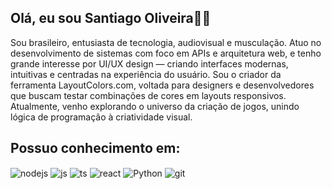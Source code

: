 ## Olá, eu sou Santiago Oliveira👨‍💻
Sou brasileiro, entusiasta de tecnologia, audiovisual e musculação. Atuo no desenvolvimento de sistemas com foco em APIs e arquitetura web, e tenho grande interesse por UI/UX design — criando interfaces modernas, intuitivas e centradas na experiência do usuário.
Sou o criador da ferramenta LayoutColors.com, voltada para designers e desenvolvedores que buscam testar combinações de cores em layouts responsivos. Atualmente, venho explorando o universo da criação de jogos, unindo lógica de programação à criatividade visual.

## Possuo conhecimento em: 
<div style="display: inline_block">
  <img align="center" alt="nodejs" src="https://img.shields.io/badge/Node.js-43853D?style=for-the-badge&logo=node.js&logoColor=white" />
  <img align="center" alt="js" src="https://img.shields.io/badge/JavaScript-F7DF1E?style=for-the-badge&logo=javascript&logoColor=black" />
  <img align="center" alt="ts" src="https://img.shields.io/badge/TypeScript-007ACC?style=for-the-badge&logo=typescript&logoColor=white" />
  <img align="center" alt="react" src="https://img.shields.io/badge/React-20232A?style=for-the-badge&logo=react&logoColor=61DAFB" />
  <img align="center" alt="Python" src="https://img.shields.io/badge/Python-3776AB?style=for-the-badge&logo=python&logoColor=white" />
  <img align="center" alt="git" src="https://img.shields.io/badge/GIT-E44C30?style=for-the-badge&logo=git&logoColor=white" />
</div><br/>
